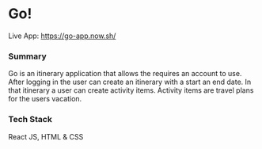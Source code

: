 # Go!

Live App: https://go-app.now.sh/

### Summary
Go is an itinerary application that allows the requires an account to use. After logging in the user can create an itinerary with a start an end date. In that itinerary a user can create activity items. Activity items are travel plans for the users vacation. 

### Tech Stack 
React JS, HTML & CSS 



